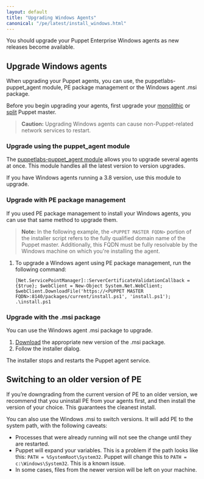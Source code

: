 ```yaml
---
layout: default
title: "Upgrading Windows Agents"
canonical: "/pe/latest/install_windows.html"
---
```


You should upgrade your Puppet Enterprise Windows agents as new releases become available. 

## Upgrade Windows agents

When upgrading your Puppet agents, you can use, the puppetlabs-puppet_agent module, PE package management or the Windows agent .msi package. 

Before you begin upgrading your agents, first upgrade your [monolithic](./upgrade_mono.html) or [split](./upgrade_split.html) Puppet master.

>**Caution:** Upgrading Windows agents can cause non-Puppet-related network services to restart.

### Upgrade using the puppet_agent module

The [puppetlabs-puppet_agent module](./install_upgrading_agents.html#upgrade-agents-using-the-puppetagent-module) allows you to upgrade several agents at once. This module handles all the latest version to version upgrades.

If you have Windows agents running a 3.8 version, use this module to upgrade.

### Upgrade with PE package management

If you used PE package management to install your Windows agents, you can use that same method to upgrade them.

>**Note:** In the following example, the `<PUPPET MASTER FQDN>` portion of the installer script refers to the fully qualified domain name of the Puppet master. Additionally, this FQDN must be fully resolvable by the Windows machine on which you're installing the agent.

1. To upgrade a Windows agent using PE package management, run the following command:

   ~~~
   [Net.ServicePointManager]::ServerCertificateValidationCallback = {$true}; $webClient = New-Object System.Net.WebClient; $webClient.DownloadFile('https://<PUPPET MASTER FQDN>:8140/packages/current/install.ps1', 'install.ps1'); .\install.ps1
   ~~~

### Upgrade with the .msi package

You can use the Windows agent .msi package to upgrade.

1. [Download](http://info.puppetlabs.com/download-pe.html) the appropriate new version of the .msi package.
2. Follow the installer dialog.

The installer stops and restarts the Puppet agent service.

## Switching to an older version of PE

If you’re downgrading from the current version of PE to an older version, we recommend that you uninstall PE from your agents first, and then install the version of your choice. This guarantees the cleanest install.

You can also use the Windows .msi to switch versions. It will add PE to the system path, with the following caveats:

* Processes that were already running will not see the change until they are restarted.
* Puppet will expand your variables. This is a problem if the path looks like this: `PATH = %SystemRoot\System32`. Puppet will change this to `PATH = c:\Windows\System32`. This is a known issue.
* In some cases, files from the newer version will be left on your machine.

